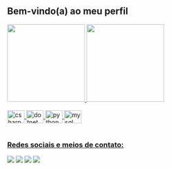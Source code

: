 ## Bem-vindo(a) ao meu perfil

 <div>
   <a href="https://github.com/4dKmm">
   <img height="180em" src="https://github-readme-stats.vercel.app/api?username=4dKmm&show_icons=true&theme=shadow_green&include_all_commits=true&count_private=true"/>
   <img height="180em" src="https://github-readme-stats.vercel.app/api/top-langs/?username=4dKmm&layout=compact&langs_count=6&theme=shadow_green"/>
</div>
    
<div style="display: inline_block"><br>
  <img align="center" alt="csharp" height="30" width="40" src="https://cdn.jsdelivr.net/gh/devicons/devicon@latest/icons/csharp/csharp-original.svg" />
  <img align="center" alt="dotnet" height="30" width="40" src="https://cdn.jsdelivr.net/gh/devicons/devicon@latest/icons/dotnetcore/dotnetcore-original.svg" />
  <img align="center" alt="python" height="30" width="40" src="https://cdn.jsdelivr.net/gh/devicons/devicon@latest/icons/python/python-original.svg" />
  <img align="center" alt="mysql" height="30" width="40" src="https://cdn.jsdelivr.net/gh/devicons/devicon@latest/icons/mysql/mysql-original-wordmark.svg" />
 
</div>
 
<br>
 
### Redes sociais e meios de contato:
 
<div> 
  <a href="https://www.youtube.com/@4dKmm" target="_blank"><img src="https://img.shields.io/badge/YouTube-FF0000?style=for-the-badge&logo=youtube&logoColor=white" target="_blank"></a>
  <a href="https://www.instagram.com/4dkmm/" target="_blank"><img src="https://img.shields.io/badge/-Instagram-%23E4405F?style=for-the-badge&logo=instagram&logoColor=white" target="_blank"></a>
  <a href = "mailto:derickmenezesmartins@gmail.com"><img src="https://img.shields.io/badge/-Gmail-%23333?style=for-the-badge&logo=gmail&logoColor=white" target="_blank"></a>
  <a href="https://www.linkedin.com/in/4dkmm" target="_blank"><img src="https://img.shields.io/badge/-LinkedIn-%230077B5?style=for-the-badge&logo=linkedin&logoColor=white" target="_blank"></a>
</div>
